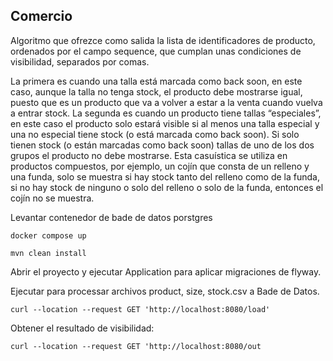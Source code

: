 ## Comercio
Algoritmo que ofrezce como salida la lista de identificadores de producto, ordenados por el campo sequence, que cumplan unas condiciones de visibilidad, separados por comas.

La primera es cuando una talla está marcada como back soon, en este caso, aunque la talla
no tenga stock, el producto debe mostrarse igual, puesto que es un producto que va a
volver a estar a la venta cuando vuelva a entrar stock.
La segunda es cuando un producto tiene tallas “especiales”, en este caso el producto solo
estará visible si al menos una talla especial y una no especial tiene stock (o está marcada
como back soon). Si solo tienen stock (o están marcadas como back soon) tallas de uno de
los dos grupos el producto no debe mostrarse. Esta casuística se utiliza en productos
compuestos, por ejemplo, un cojín que consta de un relleno y una funda, solo se muestra si
hay stock tanto del relleno como de la funda, si no hay stock de ninguno o solo del relleno o
solo de la funda, entonces el cojín no se muestra.


Levantar contenedor de bade de datos porstgres
``` 
docker compose up
```

``` 
mvn clean install
```
Abrir el proyecto y ejecutar Application para aplicar migraciones de flyway.

Ejecutar para processar archivos product, size, stock.csv a Bade de Datos.
```
curl --location --request GET 'http://localhost:8080/load'
```

Obtener el resultado de visibilidad:

``curl --location --request GET 'http://localhost:8080/out``

